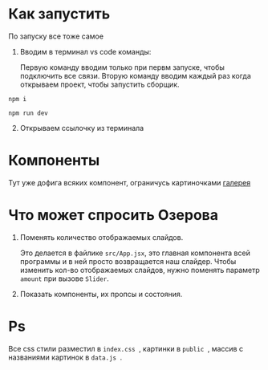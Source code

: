 # Как запустить
По запуску все тоже самое
1. Вводим в терминал vs code команды:

   Первую команду вводим только при первм запуске, чтобы подключить все связи.
   Вторую команду вводим каждый раз когда открываем проект, чтобы запустить сборщик.
```
npm i
```
```
npm run dev
```
2. Открываем ссылочку из терминала
# Компоненты
Тут уже дофига всяких компонент, ограничусь картиночками
[галерея](https://i.ibb.co/VHxPp3X/components1.jpg" )
# Что может спросить Озерова
   1. Поменять количество отображаемых слайдов.
  
      Это делается в файлике ```src/App.jsx```, это главная компонента всей программы и в ней просто возвращается наш слайдер. Чтобы изменить кол-во отображаемых слайдов, нужно поменять параметр ```amount``` при вызове ```Slider```.
   2. Показать компоненты, их пропсы и состояния.
# Ps
   Все css стили разместил в  ```index.css ```, картинки в  ```public ```, массив с названиями картинок в  ```data.js ```.
